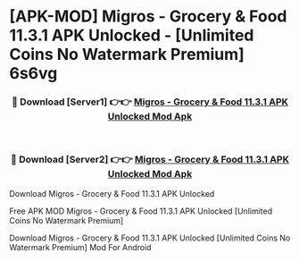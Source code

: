 # [APK-MOD] Migros - Grocery & Food 11.3.1 APK Unlocked - [Unlimited Coins No Watermark Premium] 6s6vg



<div align="center">
<h3>🔴 Download [Server1] 👉👉 <a href="https://momento.my/?title=Migros_-_Grocery_&_Food_11.3.1_APK_Unlocked">Migros - Grocery & Food 11.3.1 APK Unlocked Mod Apk</a></h3><br>

<h3>🔴 Download [Server2] 👉👉 <a href="https://momento.my/?title=Migros_-_Grocery_&_Food_11.3.1_APK_Unlocked">Migros - Grocery & Food 11.3.1 APK Unlocked Mod Apk</a></h3>
</div>



Download Migros - Grocery & Food 11.3.1 APK Unlocked 

Free APK MOD Migros - Grocery & Food 11.3.1 APK Unlocked [Unlimited Coins No Watermark Premium]

Download Migros - Grocery & Food 11.3.1 APK Unlocked [Unlimited Coins No Watermark Premium] Mod For Android
